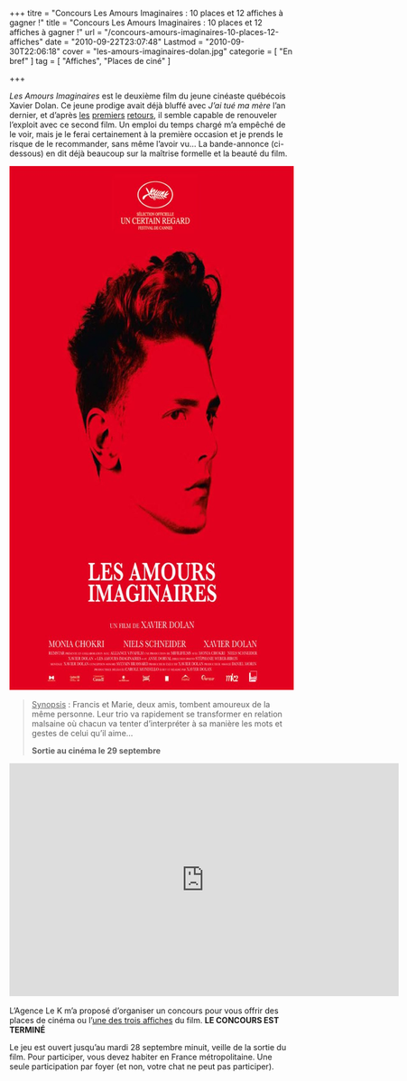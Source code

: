 +++
titre = "Concours Les Amours Imaginaires : 10 places et 12 affiches à gagner !"
title = "Concours Les Amours Imaginaires : 10 places et 12 affiches à gagner !"
url = "/concours-amours-imaginaires-10-places-12-affiches"
date = "2010-09-22T23:07:48"
Lastmod = "2010-09-30T22:06:18"
cover = "les-amours-imaginaires-dolan.jpg"
categorie = [ "En bref" ]
tag = [ "Affiches", "Places de ciné" ]

+++

<p><em>Les Amours Imaginaires</em> est le deuxième film du jeune cinéaste québécois Xavier Dolan. Ce jeune prodige avait déjà bluffé avec <em>J&rsquo;ai tué ma mère</em> l&rsquo;an dernier, et d&rsquo;après <a href="http://www.toujoursraison.com/2010/07/les-amours-imaginaires.html">les</a> <a href="http://www.plan-c.fr/article-critique-les-amours-imaginaires-de-xavier-dolan-56668155.html">premiers</a> <a href="http://www.filmosphere.com/2010/09/critique-les-amours-imaginaires-2010/">retours</a>, il semble capable de renouveler l&rsquo;exploit avec ce second film. Un emploi du temps chargé m&rsquo;a empêché de le voir, mais je le ferai certainement à la première occasion et je prends le risque de le recommander, sans même l&rsquo;avoir vu… La bande-annonce (ci-dessous) en dit déjà beaucoup sur la maîtrise formelle et la beauté du film.</p>
<p><a href="http://www.allocine.fr/film/fichefilm_gen_cfilm=179786.html"> </a></p>
<p style="text-align: center;"><a href="http://www.allocine.fr/film/fichefilm_gen_cfilm=179786.html"></a></p>
<p><a href="http://www.allocine.fr/film/fichefilm_gen_cfilm=179786.html"></a></p>
<p><a href="http://www.allocine.fr/film/fichefilm_gen_cfilm=179786.html"></a></p>
<p><a href="http://www.allocine.fr/film/fichefilm_gen_cfilm=179786.html"></a></p>
<p><a href="http://www.allocine.fr/film/fichefilm_gen_cfilm=179786.html"></p>
<div style="text-align: center;"><img class="aligncenter" src="amours-imaginaires.jpg" border="0" alt="amours-imaginaires.jpg" width="690" height="929" /></div>
<p></a></p>
<blockquote>
<p><span style="text-decoration: underline;">Synopsis</span> : Francis et Marie, deux amis, tombent amoureux de la même personne. Leur trio va rapidement se transformer en relation malsaine où chacun va tenter d&rsquo;interpréter à sa manière les mots et gestes de celui qu&rsquo;il aime&#8230;</p>
<p><strong>Sortie au cinéma le 29 septembre</strong></p></blockquote>
<p><object classid="clsid:d27cdb6e-ae6d-11cf-96b8-444553540000" width="690" height="413" codebase="http://download.macromedia.com/pub/shockwave/cabs/flash/swflash.cab#version=6,0,40,0"><param name="allowFullScreen" value="true" /><param name="allowscriptaccess" value="always" /><param name="src" value="http://www.youtube.com/v/6gCPIof4kNQ?fs=1&amp;hl=fr_FR" /><param name="allowfullscreen" value="true" /><embed type="application/x-shockwave-flash" width="690" height="413" src="http://www.youtube.com/v/6gCPIof4kNQ?fs=1&amp;hl=fr_FR" allowscriptaccess="always" allowfullscreen="true"></embed></object></p>
<p>L&rsquo;Agence Le K m&rsquo;a proposé d&rsquo;organiser un concours pour vous offrir des places de cinéma ou l&rsquo;<a href="http://www.allocine.fr/film/fichefilm-179786/affiches/">une des trois affiches</a> du film. <strong>LE CONCOURS EST TERMINÉ</strong></p>
<p>Le jeu est ouvert jusqu&rsquo;au mardi 28 septembre minuit, veille de la sortie du film. Pour participer, vous devez habiter en France métropolitaine. Une seule participation par foyer (et non, votre chat ne peut pas participer).</p>


